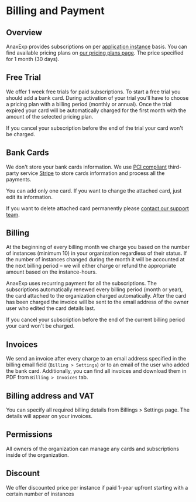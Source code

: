 # Billing and Payment

## Overview

AnaxExp provides subscriptions on per [application instance](apps/instances.md) basis. You can find available pricing plans on [our pricing plans page](https://anaxexp.com/pricing-plans). The price specified for 1 month (30 days).

## Free Trial

We offer 1 week free trials for paid subscriptions. To start a free trial you should add a bank card. During activation of your trial you'll have to choose a pricing plan with a billing period (monthly or annual). Once the trial expired your card will be automatically charged for the first month with the amount of the selected pricing plan.

If you cancel your subscription before the end of the trial your card won't be charged. 
  
## Bank Cards

We don't store your bank cards information. We use [PCI compliant](https://support.stripe.com/questions/is-stripe-pci-compliant) third-party service [Stripe](http://stripe.com) to store cards information and process all the payments.

You can add only one card. If you want to change the attached card, just edit its information. 
 
If you want to delete attached card permanently please [contact our support team](support.md).

## Billing

At the beginning of every billing month we charge you based on the number of instances (minimum 10) in your organization regardless of their status. If the number of instances changed during the month it will be accounted at the next billing period – we will either charge or refund the appropriate amount based on the instance-hours.  

AnaxExp uses recurring payment for all the subscriptions. The subscriptions automatically renewed every billing period (month or year), the card attached to the organization charged automatically. After the card has been charged the invoice will be sent to the email address of the owner user who edited the card details last. 

If you cancel your subscription before the end of the current billing period your card won't be charged.

## Invoices

We send an invoice after every charge to an email address specified in the billing email field (`Billing > Settings`) or to an email of the user who added the bank card. Additionally, you can find all invoices and download them in PDF from `Billing > Invoices` tab. 

## Billing address and VAT

You can specify all required billing details from Billings > Settings page. The details will appear on your invoices. 

## Permissions

All owners of the organization can manage any cards and subscriptions inside of the organization.

## Discount

We offer discounted price per instance if paid 1-year upfront starting with a certain number of instances
